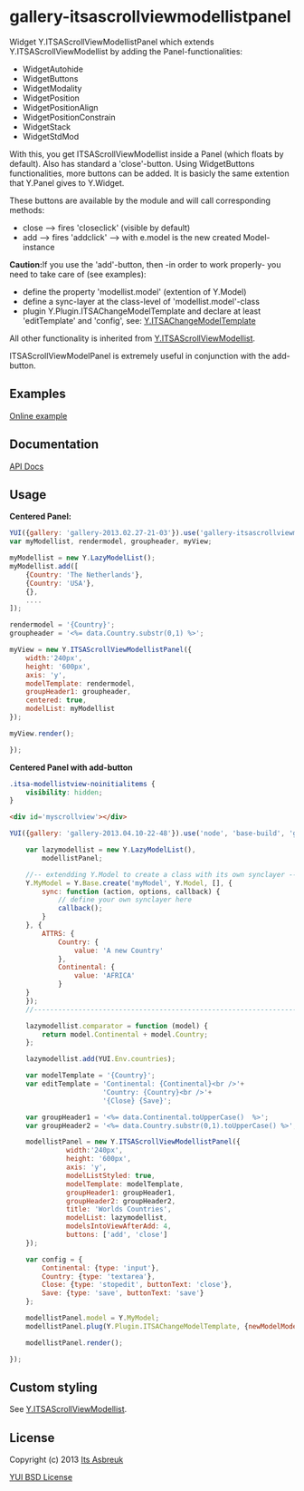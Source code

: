 gallery-itsascrollviewmodellistpanel
====================================


Widget Y.ITSAScrollViewModellistPanel which extends Y.ITSAScrollViewModellist by adding the Panel-functionalities:

* WidgetAutohide
* WidgetButtons
* WidgetModality
* WidgetPosition
* WidgetPositionAlign
* WidgetPositionConstrain
* WidgetStack
* WidgetStdMod

With this, you get ITSAScrollViewModellist inside a Panel (which floats by default). Also has standard a 'close'-button. Using WidgetButtons functionalities, more buttons can be added. It is basicly the same extention that Y.Panel gives to Y.Widget.


These buttons are available by the module and will call corresponding methods:

 * close   --> fires 'closeclick' (visible by default)
 * add     --> fires 'addclick'   --> with e.model is the new created Model-instance


<b>Caution:</b>If you use the 'add'-button, then -in order to work properly- you need to take care of (see examples):
* define the property 'modellist.model' (extention of Y.Model)
* define a sync-layer at the class-level of 'modellist.model'-class
* plugin Y.Plugin.ITSAChangeModelTemplate and declare at least 'editTemplate' and 'config', see: [Y.ITSAChangeModelTemplate](../gallery-itsachangemodeltemplate)

All other functionality is inherited from [Y.ITSAScrollViewModellist](../gallery-itsascrollviewmodellist).

ITSAScrollViewModelPanel is extremely useful in conjunction with the add-button.


Examples
--------
[Online example](http://projects.itsasbreuk.nl/examples/itsascrollviewmodellistpanel/index.html)

Documentation
--------------
[API Docs](http://projects.itsasbreuk.nl/apidocs/classes/ITSAScrollViewModellistPanel.html)

Usage
-----

<b>Centered Panel:</b>
```js
YUI({gallery: 'gallery-2013.02.27-21-03'}).use('gallery-itsascrollviewmodellistpanel', 'lazy-model-list', function(Y) {
var myModellist, rendermodel, groupheader, myView;

myModellist = new Y.LazyModelList();
myModellist.add([
    {Country: 'The Netherlands'},
    {Country: 'USA'},
    {},
    ....
]);

rendermodel = '{Country}';
groupheader = '<%= data.Country.substr(0,1) %>';

myView = new Y.ITSAScrollViewModellistPanel({
    width:'240px',
    height: '600px',
    axis: 'y',
    modelTemplate: rendermodel,
    groupHeader1: groupheader,
    centered: true,
    modelList: myModellist
});

myView.render();

});
```

<b>Centered Panel with add-button</b>
```css
.itsa-modellistview-noinitialitems {
    visibility: hidden;
}
```
```html
<div id='myscrollview'></div>
```
```js
YUI({gallery: 'gallery-2013.04.10-22-48'}).use('node', 'base-build', 'gallerycss-cssform', 'lazy-model-list', 'gallery-itsascrollviewmodellistpanel', 'gallery-itsachangemodeltemplate', 'gallery-itsaeditmodel', function(Y) {

    var lazymodellist = new Y.LazyModelList(),
        modellistPanel;

    //-- extendding Y.Model to create a class with its own synclayer --------
    Y.MyModel = Y.Base.create('myModel', Y.Model, [], {
        sync: function (action, options, callback) {
            // define your own synclayer here
            callback();
        }
    }, {
        ATTRS: {
            Country: {
                value: 'A new Country'
            },
            Continental: {
                value: 'AFRICA'
            }
    }
    });
    //------------------------------------------------------------------------

    lazymodellist.comparator = function (model) {
        return model.Continental + model.Country;
    };

    lazymodellist.add(YUI.Env.countries);

    var modelTemplate = '{Country}';
    var editTemplate = 'Continental: {Continental}<br />'+
                       'Country: {Country}<br />'+
                       '{Close} {Save}';

    var groupHeader1 = '<%= data.Continental.toUpperCase()  %>';
    var groupHeader2 = '<%= data.Country.substr(0,1).toUpperCase() %>';

    modellistPanel = new Y.ITSAScrollViewModellistPanel({
              width:'240px',
              height: '600px',
              axis: 'y',
              modelListStyled: true,
              modelTemplate: modelTemplate,
              groupHeader1: groupHeader1,
              groupHeader2: groupHeader2,
              title: 'Worlds Countries',
              modelList: lazymodellist,
              modelsIntoViewAfterAdd: 4,
              buttons: ['add', 'close']
    });

    var config = {
        Continental: {type: 'input'},
        Country: {type: 'textarea'},
        Close: {type: 'stopedit', buttonText: 'close'},
        Save: {type: 'save', buttonText: 'save'}
    };

    modellistPanel.model = Y.MyModel;
    modellistPanel.plug(Y.Plugin.ITSAChangeModelTemplate, {newModelMode: 3,  editTemplate: editTemplate, config: config});

    modellistPanel.render();

});
```

Custom styling
--------------

See [Y.ITSAScrollViewModellist](../gallery-itsascrollviewmodellist).

License
-------

Copyright (c) 2013 [Its Asbreuk](http://http://itsasbreuk.nl)

[YUI BSD License](http://developer.yahoo.com/yui/license.html)